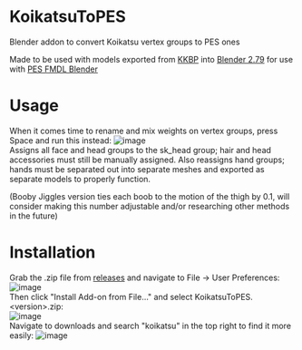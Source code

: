 # KoikatsuToPES
Blender addon to convert Koikatsu vertex groups to PES ones

Made to be used with models exported from [KKBP](https://github.com/FlailingFog/KK-Blender-Porter-Pack) into [Blender 2.79](https://www.blender.org/download/releases/2-79/) for use with [PES FMDL Blender](https://github.com/the4chancup/pes-fmdl-blender)

# Usage
When it comes time to rename and mix weights on vertex groups, press Space and run this instead:
![image](https://user-images.githubusercontent.com/98861097/199641629-add93020-67f6-4f3d-be0e-cf4855509ad4.png) <br>
Assigns all face and head groups to the sk_head group; hair and head accessories must still be manually assigned. Also reassigns hand groups; hands must be separated out into separate meshes and exported as separate models to properly function.

(Booby Jiggles version ties each boob to the motion of the thigh by 0.1, will consider making this number adjustable and/or researching other methods in the future)

# Installation
Grab the .zip file from [releases](https://github.com/MFGood/KoikatsuToPES/releases/latest) and navigate to File -> User Preferences:<br>
![image](https://user-images.githubusercontent.com/98861097/199644934-b1497343-be3d-4716-9a0a-dce3c087cb38.png)<br>
Then click "Install Add-on from File..." and select KoikatsuToPES.\<version\>.zip:<br>
![image](https://user-images.githubusercontent.com/98861097/199645002-8f97f628-22f6-4c16-ae79-38e2d27fb657.png)<br>
Navigate to downloads and search "koikatsu" in the top right to find it more easily:
![image](https://user-images.githubusercontent.com/98861097/199645262-fffc5d23-c2f5-40b9-bc67-2f6fad1dfbbe.png)
